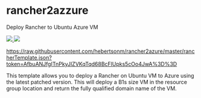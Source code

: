 # rancher2azzure
Deploy Rancher to Ubuntu Azure VM

<a href="https://portal.azure.com/#create/Microsoft.Template/uri/https%3A%2F%2Fraw.githubusercontent.com%2FAzure%2Fazure-quickstart-templates%2FrancherTemplate.json" target="_blank">
    <img src="http://azuredeploy.net/deploybutton.png"/>
</a>

<a href="https://portal.azure.com/#create/Microsoft.Template/uri/https%3A%2F%2Fraw.githubusercontent.com%2Fhebertsonm%2Francher2azure%2Fmaster%2FrancherTemplate.json%3Ftoken=AfbuANJfgITnPkyJIZVKqTqd68BcFlUpks5cOo4JwA%3D%3D" target="_blank">
    <img src="http://azuredeploy.net/deploybutton.png"/>
</a>

https://raw.githubusercontent.com/hebertsonm/rancher2azure/master/rancherTemplate.json?token=AfbuANJfgITnPkyJIZVKqTqd68BcFlUpks5cOo4JwA%3D%3D

This template allows you to deploy a Rancher on Ubuntu VM to Azure using the latest patched version. This will deploy a B1s size VM in the resource group location and return the fully qualified domain name of the VM.
